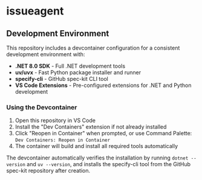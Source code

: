 # issueagent

## Development Environment

This repository includes a devcontainer configuration for a consistent development environment with:

- **.NET 8.0 SDK** - Full .NET development tools
- **uv/uvx** - Fast Python package installer and runner
- **specify-cli** - GitHub spec-kit CLI tool
- **VS Code Extensions** - Pre-configured extensions for .NET and Python development

### Using the Devcontainer

1. Open this repository in VS Code
2. Install the "Dev Containers" extension if not already installed
3. Click "Reopen in Container" when prompted, or use Command Palette: `Dev Containers: Reopen in Container`
4. The container will build and install all required tools automatically

The devcontainer automatically verifies the installation by running `dotnet --version` and `uv --version`, and installs the specify-cli tool from the GitHub spec-kit repository after creation.